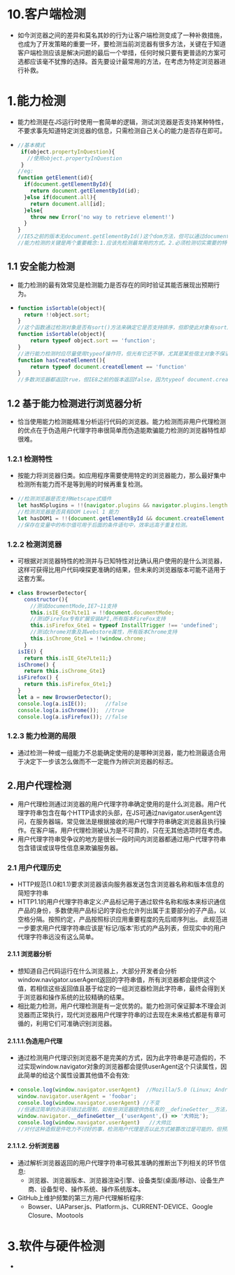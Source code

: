 # 10.客户端检测

- 如今浏览器之间的差异和莫名其妙的行为让客户端检测变成了一种补救措施，也成为了开发策略的重要一环，要检测当前浏览器有很多方法，关键在于知道客户端检测应该是解决问题的最后一个举措，任何时候只要有更普适的方案可选都应该毫不犹豫的选择。首先要设计最常用的方法，在考虑为特定浏览器进行补救。

# 1.能力检测

- 能力检测是在JS运行时使用一套简单的逻辑，测试浏览器是否支持某种特性，不要求事先知道特定浏览器的信息，只需检测自己关心的能力是否存在即可。

- ```js
  //基本模式
   if(object.propertyInQuestion){
     //使用object.propertyInQuestion
   }
  //eg:
  function getElement(id){
    if(document.getElementById){
      return document.getElementById(id);
    }else if(document.all){
      return document.all[id];
    }else{
      throw new Error('no way to retrieve element!')
    }
  }
  //IE5之前的版本无document.getElementById()这个dom方法，但可以通过document.all属性实现相同功能，因此首先测试是否存在document.getElementById(),否则检测document.all是否存在，若都不存在，则抛出错误说明功能无法实现。
  //能力检测的关键是两个重要概念:1.应该先检测最常用的方式。2.必须检测切实需要的特性，某个能力i存在不代表别的能力也存在。
  ```

## 1.1 安全能力检测

- 能力检测的最有效常见是检测能力是否存在的同时验证其能否展现出预期行为。

- ```js
  function isSortable(object){
    return !!object.sort;
  }
  //这个函数通过检测对象是否有sort()方法来确定它是否支持排序，但即使此对象有sort属性，函数也会返回true，更好的方法是检测sort是不是函数
  function isSortable(object){
      return typeof object.sort == 'function';
  }
  //进行能力检测时应尽量使用typeof操作符，但光有它还不够，尤其是某些宿主对象不保证typeof测试返回合理的值。eg:
  function hasCreateElement(){
      return typeof document.createElement == 'function'
  }
  //多数浏览器都返回true，但IE8之前的版本返回false，因为typeof document.createElement返回object而不是function，DOM是宿主对象，而宿主对象在IE8之前通过COM而非JScript实现，因此document.createElement()函数实现为COM对象，typeof返回object。IE9对DOM返回function。
  ```

## 1.2 基于能力检测进行浏览器分析

- 恰当使用能力检测能精准分析运行代码的浏览器。能力检测而非用户代理检测的优点在于伪造用户代理字符串很简单而伪造能欺骗能力检测的浏览器特性却很难。

### 1.2.1 检测特性

- 按能力将浏览器归类。如应用程序需要使用特定的浏览器能力，那么最好集中检测所有能力而不是等到用的时候再重复检测。

- ```js
  //检测浏览器是否支持Netscape式插件
  let hasNSplugins = !!(navigator.plugins && navigator.plugins.length);
  //检测浏览器是否具有DOM Level 1 能力
  let hasDOM1 = !!(document.getElementById && document.createElement && document.getElementsByTagName)
  //保存在变量中的布尔值可用于后面的条件语句中，效率远高于重复检测。
  ```

### 1.2.2 检测浏览器

- 可根据对浏览器特性的检测并与已知特性对比确认用户使用的是什么浏览器，这样可获得比用户代码嗅探更准确的结果，但未来的浏览器版本可能不适用于这套方案。

- ```js
  class BrowserDetector{
    constructor(){
      //测试documentMode,IE7~11支持
      this.isIE_Gte7Lte11 = !!document.documentMode;
      //测试Firefox专有扩展安装API,所有版本FireFox支持
      this.isFirefox_Gte1 = typeof InstallTrigger !== 'undefined';
      //测试chrome对象及其webstore属性，所有版本Chrome支持
      this.isChrome_Gte1 = !!window.chrome;
    }
  isIE() {
    return this.isIE_Gte7Lte11;}
  isChrome() {
    return this.isChrome_Gte1}
  isFirefox() {
    return this.isFirefox_Gte1;}
  }
  let a = new BrowserDetector();
  console.log(a.isIE());      //false
  console.log(a.isChrome());  //true
  console.log(a.isFirefox()); //false
  ```

### 1.2.3 能力检测的局限

- 通过检测一种或一组能力不总能确定使用的是哪种浏览器，能力检测最适合用于决定下一步该怎么做而不一定能作为辨识浏览器的标志。

## 2.用户代理检测

- 用户代理检测通过浏览器的用户代理字符串确定使用的是什么浏览器。用户代理字符串包含在每个HTTP请求的头部，在JS可通过navigator.userAgent访问，在服务器端，常见做法是根据接收的用户代理字符串确定浏览器且执行操作。在客户端，用户代理检测被认为是不可靠的，只在无其他选项时在考虑。
- 用户代理字符串受争议的地方是很长一段时间内浏览器都通过用户代理字符串包含错误或误导性信息来欺骗服务器。

### 2.1 用户代理历史

- HTTP规范(1.0和1.1)要求浏览器该向服务器发送包含浏览器名称和版本信息的简短字符串
- HTTP1.1的用户代理字符串定义:产品标记用于通过软件名称和版本来标识通信产品的身份，多数使用产品标记的字段也允许列出属于主要部分的子产品，以空格分隔。按照约定，产品按照标识应用重要程度的先后顺序列出。     此规范进一步要求用户代理字符串应该是'标记/版本'形式的产品列表，但现实中的用户代理字符串远没有这么简单。

#### 2.1.1 浏览器分析

- 想知道自己代码运行在什么浏览器上，大部分开发者会分析window.navigator.userAgent返回的字符串值，所有浏览器都会提供这个值，若相信这些返回值且基于给定的一组浏览器检测此字符串，最终会得到关于浏览器和操作系统的比较精确的结果。
- 相比能力检测，用户代理检测是有一定优势的。能力检测可保证脚本不理会浏览器而正常执行，现代浏览器用户代理字符串的过去现在未来格式都是有章可循的，利用它们可准确识别浏览器。

#### 2.1.1.1.伪造用户代理

- 通过检测用户代理识别浏览器不是完美的方式，因为此字符串是可造假的，不过实现window.navigator对象的浏览器都会提供userAgent这个只读属性，因此简单的给这个属性设置其他值不会有效:

- ```js
  console.log(window.navigator.userAgent)  //Mozilla/5.0 (Linux; Android 6.0; Nexus 5 Build/MRA58N) AppleWebKit/537.36 (KHTML, like Gecko) Chrome/96.0.4664.45 Mobile Safari/537.36
  window.navigator.userAgent = 'foobar';
  console.log(window.navigator.userAgent) //不变
  //但通过简单的办法可绕过此限制，如有些浏览器提供伪私有的__defineGetter__方法，利用它可篡改用户代理字符串:
  window.navigator.__defineGetter__('userAgent',() => '大帅比');
  console.log(window.navigator.userAgent)   //大帅比
  //对付这种造假是件吃力不讨好的事，检测用户代理是否以此方式被篡改过是可能的，但预期费心劳力检测造假不如更好的专注浏览器识别，若相信浏览器返回的用户代理字符串就可用它来判断浏览器，若怀疑脚本或浏览器篡改值那么最好用能力检测。
  ```

#### 2.1.1.2. 分析浏览器

- 通过解析浏览器返回的用户代理字符串可极其准确的推断出下列相关的环节信息:
  - 浏览器、浏览器版本、浏览器渲染引擎、设备类型(桌面/移动)、设备生产商、设备型号、操作系统、操作系统版本。
- GitHub上维护频繁的第三方用户代理解析程序:
  - Bowser、UAParser.js、Platform.js、CURRENT-DEVICE、Google Closure、Mootools

# 3.软件与硬件检测

- 